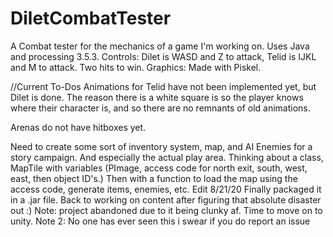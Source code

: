 # DiletCombatTester
A Combat tester for the mechanics of a game I'm working on. Uses Java and processing 3.5.3. 
Controls: Dilet is WASD and Z to attack, Telid is IJKL and M to attack. Two hits to win.
Graphics: Made with Piskel. 

//Current To-Dos
Animations for Telid have not been implemented yet, but Dilet is done. The reason there 
is a white square is so the player knows where their character is, and so there are no 
remnants of old animations.

Arenas do not have hitboxes yet.

Need to create some sort of inventory system, map, and AI Enemies for a story campaign. 
And especially the actual play area. Thinking about a class, MapTile with variables 
(PImage, access code for north exit, south, west, east, then object ID's.) Then with
a function to load the map using the access code, generate items, enemies, etc.
Edit 8/21/20 Finally packaged it in a .jar file. Back to working on content after figuring that absolute disaster out :)
Note: project abandoned due to it being clunky af. Time to move on to unity. 
Note 2: No one has ever seen this i swear if you do report an issue
